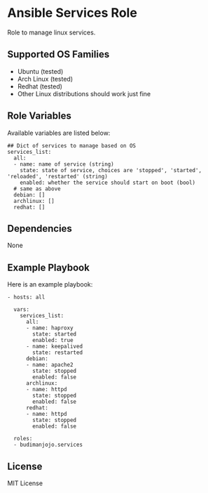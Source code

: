 Ansible Services Role
=====================

Role to manage linux services.

Supported OS Families
---------------------

- Ubuntu (tested)
- Arch Linux (tested)
- Redhat (tested)
- Other Linux distributions should work just fine

Role Variables
--------------

Available variables are listed below:
```
## Dict of services to manage based on OS
services_list:
  all:
  - name: name of service (string)
    state: state of service, choices are 'stopped', 'started', 'reloaded', 'restarted' (string)
    enabled: whether the service should start on boot (bool)
  # same as above
  debian: []
  archlinux: []
  redhat: []
```

Dependencies
------------

None

Example Playbook
----------------

Here is an example playbook:
```
- hosts: all

  vars:
    services_list:
      all:
      - name: haproxy
        state: started
        enabled: true
      - name: keepalived
        state: restarted
      debian:
      - name: apache2
        state: stopped
        enabled: false
      archlinux:
      - name: httpd
        state: stopped
        enabled: false
      redhat:
      - name: httpd
        state: stopped
        enabled: false

  roles:
  - budimanjojo.services
```

License
-------

MIT License
